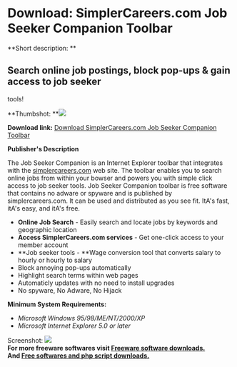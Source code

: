 # Download: SimplerCareers.com Job Seeker Companion Toolbar

**Short description: **

## Search online job postings, block pop-ups & gain access to job seeker
tools!

  
**Thumbshot: **![](http://www.freewarefiles.com/screenshot/sc_toolbar_md.gif)   
  
**Download link:** [Download SimplerCareers.com Job Seeker Companion Toolbar](http://freesoftwares.boysofts.com/SimplerCareerscom-Job-Seeker-Companion-Toolbar_program_13736.html)  
  

**Publisher's Description**  
  

The Job Seeker Companion is an Internet Explorer toolbar that integrates with
the [simplercareers.com](http://www.simplercareers.com/) web site. The toolbar
enables you to search online jobs from within your bowser and powers you with
simple click access to job seeker tools. Job Seeker Companion toolbar is free
software that contains no adware or spyware and is published by
simplercareers.com. It can be used and distributed as you see fit. ItA's fast,
itA's easy, and itA's free.  
  

* **Online Job Search** \- Easily search and locate jobs by keywords and geographic location
* **Access SimplerCareers.com services** \- Get one-click access to your member account
* **Job seeker tools - **Wage conversion tool that converts salary to hourly or hourly to salary
* Block annoying pop-ups automatically 
* Highlight search terms within web pages
* Automaticly updates with no need to install upgrades
* No spyware, No Adware, No Hijack
  
  
  
**Minimum System Requirements:**
* _Microsoft Windows 95/98/ME/NT/2000/XP_
* _Microsoft Internet Explorer 5.0 or later_

  
  
Screenshot: ![](http://www.freewarefiles.com/screenshot/sc_toolbar.gif)  
**For more freeware softwares visit [Freeware software downloads.](http://freesoftwares.boysofts.com/)**   
**And [Free softwares and php script downloads.](http://www.boysofts.com/)**

